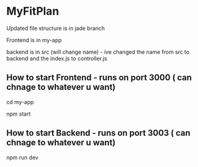 # MyFitPlan

Updated file structure is in jade branch


Frontend is in my-app

backend is in src
(will change name) - ive changed the name from src to backend and the index.js to controller.js

## How to start Frontend - runs on port 3000 ( can chnage to whatever u want)

cd my-app

npm start


## How to start Backend - runs on port 3003 ( can chnage to whatever u want)

npm run dev 
